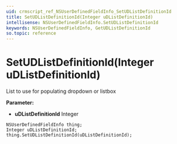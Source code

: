 ```yaml
---
uid: crmscript_ref_NSUserDefinedFieldInfo_SetUDListDefinitionId
title: SetUDListDefinitionId(Integer uDListDefinitionId)
intellisense: NSUserDefinedFieldInfo.SetUDListDefinitionId
keywords: NSUserDefinedFieldInfo, GetUDListDefinitionId
so.topic: reference
---
```


# SetUDListDefinitionId(Integer uDListDefinitionId)

List to use for populating dropdown or listbox

**Parameter:** 
* **uDListDefinitionId** Integer

```crmscript
NSUserDefinedFieldInfo thing;
Integer uDListDefinitionId;
thing.SetUDListDefinitionId(uDListDefinitionId);
```

